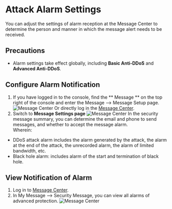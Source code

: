 # Attack Alarm Settings

You can adjust the settings of alarm reception at the Message Center to determine the person and manner in which the message alert needs to be received.

## Precautions
- Alarm settings take effect globally, including **Basic Anti-DDoS** and **Advanced Anti-DDoS**.

## Configure Alarm Notification
1. If you have logged in to the console, find the ** Message ** on the top right of the console and enter the Message --> Message Setup page.
![Message Center](https://github.com/jdcloudcom/cn/blob/edit/image/Advanced%20Anti-DDoS/message%2001.png)
Or directly log in the [Message Center](https://uc.jdcloud.com/message/mine).
2. Switch to **Message Settings page** 
![Message Center](https://github.com/jdcloudcom/cn/blob/edit/image/Advanced%20Anti-DDoS/message%2002.png)
In the security message summary, you can determine the email and phone to send messages, and whether to accept the message alarm. </BR>
Wherein:
- DDoS attack alarm includes the alarm generated by the attack, the alarm at the end of the attack, the unrecorded alarm, the alarm of limited bandwidth, etc.
- Black hole alarm: includes alarm of the start and termination of black hole.


## View Notification of Alarm
1. Log in to [Message Center](https://uc.jdcloud.com/message/mine).
2. In My Message –> Security Message, you can view all alarms of advanced protection.
![Message Center](https://github.com/jdcloudcom/cn/blob/edit/image/Advanced%20Anti-DDoS/message%2003.png)
